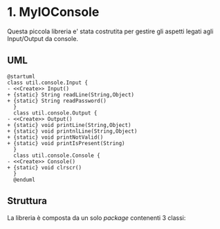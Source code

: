 # 1. MyIOConsole

Questa piccola libreria e' stata costrutita per gestire gli aspetti legati agli Input/Output da console.

## UML
```plantuml
@startuml
class util.console.Input {
- <<Create>> Input()
+ {static} String readLine(String,Object)
+ {static} String readPassword()
  }
  class util.console.Output {
- <<Create>> Output()
+ {static} void printLine(String,Object)
+ {static} void printnlLine(String,Object)
+ {static} void printNotValid()
+ {static} void printIsPresent(String)
  }
  class util.console.Console {
- <<Create>> Console()
+ {static} void clrscr()
  }
  @enduml
```

## Struttura

La libreria è composta da un solo _package_ contenenti 3 classi:
